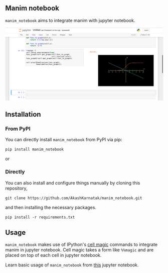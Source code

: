 ## **Manim notebook**
`manim_notebook` aims to integrate manim with jupyter notebook.

![mango][preview]

## **Installation**

### From PyPI
You can directly install `manim_notebook` from PyPI via pip:
```
pip install manim_notebook
```
or
### Directly
You can also install and configure things manually by cloning this repository,

```
git clone https://github.com/AkashKarnatak/manim_notebook.git
```
and then installing the necessary packages.
```
pip install -r requirements.txt
```
## Usage
`manim_notebook` makes use of IPython's [cell magic][ipython_magic] commands to integrate manim in jupyter notebook. Cell magic takes a form like `%%magic` and are placed on top of each cell in jupyter notebook. 

Learn basic usage of `manim_notebook` from [this][tutorial] jupyter notebook.




[preview]: images/preview.png
[ipython_magic]: https://ipython.readthedocs.io/en/stable/interactive/magics.html#cell-magics
[tutorial]: https://htmlpreview.github.io/?https://github.com/AkashKarnatak/manim_notebook/blob/master/Tutorial.html
